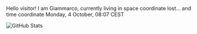 Hello visitor! I am Giammarco, currently living in space coordinate lost... and time coordinate Monday, 4 October, 08:07 CEST

![GitHub Stats](https://github-readme-stats.vercel.app/api?username=grcasanova)
